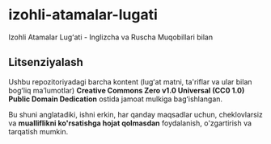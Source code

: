 # izohli-atamalar-lugati
Izohli Atamalar Lugʻati - Inglizcha va Ruscha Muqobillari bilan


## Litsenziyalash

Ushbu repozitoriyadagi barcha kontent (lugʻat matni, ta'riflar va ular bilan bogʻliq maʼlumotlar) **Creative Commons Zero v1.0 Universal (CC0 1.0) Public Domain Dedication** ostida jamoat mulkiga bagʻishlangan.

Bu shuni anglatadiki, ishni erkin, har qanday maqsadlar uchun, cheklovlarsiz va **mualliflikni ko'rsatishga hojat qolmasdan** foydalanish, o'zgartirish va tarqatish mumkin.

